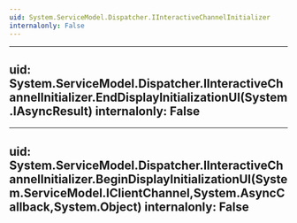```yaml
---
uid: System.ServiceModel.Dispatcher.IInteractiveChannelInitializer
internalonly: False
---
```


---
uid: System.ServiceModel.Dispatcher.IInteractiveChannelInitializer.EndDisplayInitializationUI(System.IAsyncResult)
internalonly: False
---

---
uid: System.ServiceModel.Dispatcher.IInteractiveChannelInitializer.BeginDisplayInitializationUI(System.ServiceModel.IClientChannel,System.AsyncCallback,System.Object)
internalonly: False
---
